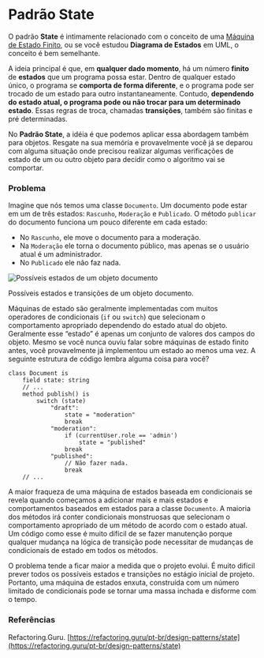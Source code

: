 # Padrão State

O padrão **State** é intimamente relacionado com o conceito de uma [Máquina de Estado Finito](https://pt.wikipedia.org/wiki/M%C3%A1quina_de_estados_finita), ou se você estudou **Diagrama de Estados** em UML, o conceito é bem semelhante.

A ideia principal é que, em **qualquer dado momento**, há um número **finito** de **estados** que um programa possa estar. Dentro de qualquer estado único, o programa se **comporta de forma diferente**, e o programa pode ser trocado de um estado para outro instantaneamente. Contudo, **dependendo do estado atual, o programa pode ou não trocar para um determinado estado**. Essas regras de troca, chamadas **transições**, também são finitas e pré determinadas.

No **Padrão State**, a idéia é que podemos aplicar essa abordagem também para objetos. Resgate na sua memória e provavelmente você já se deparou com alguma situação onde precisou realizar algumas verificações de estado de um ou outro objeto para decidir como o algoritmo vai se comportar.

### Problema



Imagine que nós temos uma classe `Documento`. Um documento pode estar em um de três estados: `Rascunho`, `Moderação` e `Publicado`. O método `publicar` do documento funciona um pouco diferente em cada estado:

* No `Rascunho`, ele move o documento para a moderação.
* Na `Moderação` ele torna o documento público, mas apenas se o usuário atual é um administrador.
* No `Publicado` ele não faz nada.

![Poss&#xED;veis estados de um objeto documento](https://refactoring.guru/images/patterns/diagrams/state/problem2-pt-br.png)

Possíveis estados e transições de um objeto documento.

Máquinas de estado são geralmente implementadas com muitos operadores de condicionais \(`if` ou `switch`\) que selecionam o comportamento apropriado dependendo do estado atual do objeto. Geralmente esse “estado” é apenas um conjunto de valores dos campos do objeto. Mesmo se você nunca ouviu falar sobre máquinas de estado finito antes, você provavelmente já implementou um estado ao menos uma vez. A seguinte estrutura de código lembra alguma coisa para você?

```text
class Document is
    field state: string
    // ...
    method publish() is
        switch (state)
            "draft":
                state = "moderation"
                break
            "moderation":
                if (currentUser.role == 'admin')
                    state = "published"
                break
            "published":
                // Não fazer nada.
                break
    // ...
```

A maior fraqueza de uma máquina de estados baseada em condicionais se revela quando começamos a adicionar mais e mais estados e comportamentos baseados em estados para a classe `Documento`. A maioria dos métodos irá conter condicionais monstruosas que selecionam o comportamento apropriado de um método de acordo com o estado atual. Um código como esse é muito difícil de se fazer manutenção porque qualquer mudança na lógica de transição pode necessitar de mudanças de condicionais de estado em todos os métodos.

O problema tende a ficar maior a medida que o projeto evolui. É muito difícil prever todos os possíveis estados e transições no estágio inicial de projeto. Portanto, uma máquina de estados enxuta, construída com um número limitado de condicionais pode se tornar uma massa inchada e disforme com o tempo.

### Referências

Refactoring.Guru. [https://refactoring.guru/pt-br/design-patterns/state](https://refactoring.guru/pt-br/design-patterns/state)

